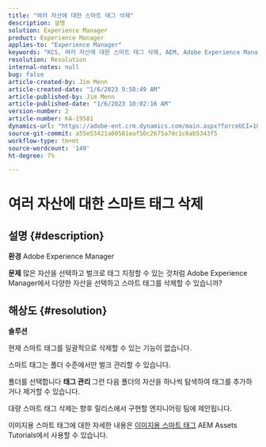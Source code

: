 ```yaml
---
title: "여러 자산에 대한 스마트 태그 삭제"
description: 설명
solution: Experience Manager
product: Experience Manager
applies-to: "Experience Manager"
keywords: "KCS, 여러 자산에 대한 스마트 태그 삭제, AEM, Adobe Experience Manager, FAQ"
resolution: Resolution
internal-notes: null
bug: false
article-created-by: Jim Menn
article-created-date: "1/6/2023 9:50:49 AM"
article-published-by: Jim Menn
article-published-date: "1/6/2023 10:02:16 AM"
version-number: 2
article-number: KA-19581
dynamics-url: "https://adobe-ent.crm.dynamics.com/main.aspx?forceUCI=1&pagetype=entityrecord&etn=knowledgearticle&id=18a63f93-a78d-ed11-81ac-6045bd006704"
source-git-commit: a55e53421a60581eaf50c2675a7dc1c6ab5343f5
workflow-type: tm+mt
source-wordcount: '149'
ht-degree: 7%

---
```


# 여러 자산에 대한 스마트 태그 삭제

## 설명 {#description}


<b>환경</b>
Adobe Experience Manager

<b>문제</b>
많은 자산을 선택하고 벌크로 태그 지정할 수 있는 것처럼 Adobe Experience Manager에서 다양한 자산을 선택하고 스마트 태그를 삭제할 수 있습니까?


## 해상도 {#resolution}


<b>솔루션</b>

현재 스마트 태그를 일괄적으로 삭제할 수 있는 기능이 없습니다.

스마트 태그는 폴더 수준에서만 벌크 관리할 수 있습니다.

폴더를 선택합니다  <b>태그 관리 </b>그런 다음 폴더의 자산을 하나씩 탐색하여 태그를 추가하거나 제거할 수 있습니다.

대량 스마트 태그 삭제는 향후 릴리스에서 구현할 엔지니어링 팀에 제안됩니다.

이미지용 스마트 태그에 대한 자세한 내용은 [이미지용 스마트 태그](https://experienceleague.adobe.com/docs/experience-manager-learn/assets/metadata/image-smart-tags.html?lang=ko-KR) AEM Assets Tutorials에서 사용할 수 있습니다.
